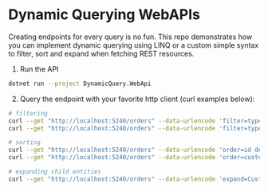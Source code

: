 # Dynamic Querying WebAPIs

Creating endpoints for every query is no fun. This repo demonstrates how you can implement dynamic querying using LINQ or a custom simple syntax to filter, sort and expand when fetching REST resources.

1. Run the API

```bash
dotnet run --project DynamicQuery.WebApi
```

2. Query the endpoint with your favorite http client (curl examples below):

```bash
# filtering
curl --get "http://localhost:5240/orders" --data-urlencode 'filter=type == "D1"'
curl --get "http://localhost:5240/orders" --data-urlencode 'filter=type.Contains("D") && id != 2'

# sorting
curl --get "http://localhost:5240/orders" --data-urlencode 'order=id desc'
curl --get "http://localhost:5240/orders" --data-urlencode 'order=customer.id, id desc'

# expanding child entities
curl --get "http://localhost:5240/orders" --data-urlencode 'expand=Customer,Lines'
```